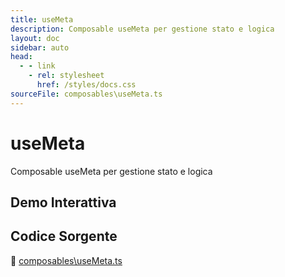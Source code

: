 ```yaml
---
title: useMeta
description: Composable useMeta per gestione stato e logica
layout: doc
sidebar: auto
head:
  - - link
    - rel: stylesheet
      href: /styles/docs.css
sourceFile: composables\useMeta.ts
---
```


# useMeta

Composable useMeta per gestione stato e logica

## Demo Interattiva

<ClientOnly>
<ExampleContainer component="useMeta" />
</ClientOnly>

## Codice Sorgente

📁 [composables\useMeta.ts](https://github.com/alicemandelli/portfolio/blob/main/src/composables\useMeta.ts)

